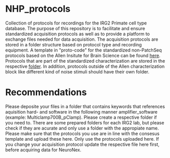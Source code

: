 # NHP_protocols

Collection of protocols for recordings for the IRG2 Primate cell type database. The purpose of this repository is to facilitate and ensure standardized acquisition  protocols as well as to provide a platform to exchange files needed for data acquisition. The acquisition protocols are stored in a folder structure based on protocol type and recording equipment. A template in "proto-code" for the standardized non-PatchSeq protocols based on the Allen Insitute for Brain Science can be found [here](characterization_allen/template.md). Protocols that are part of the standardized characterization are stored in the respective [folder](characterization_allen/). In addition, protocols outside of the Allen characterization block like different kind of noise stimuli should have their own folder.  


# Recommendations
Please deposite your files in a folder that contains keywords that references aquisition hard- and software in the following manner amplifier_software (example: Multiclamp700B_pClamp). Please create a respective folder if you need to. There are some prepared folders for each IRG2 lab, but please check if they are acurate and only use a folder with the appropiate name. 
Please make sure that the protocols you use are in line with the consesus template and upload these here. Only use the protocols uploaded here. If you change your acquisition protocol update the respective file here first, before acquiring data for NeuroNex.
